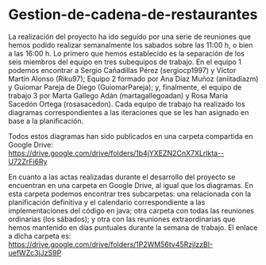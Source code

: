 # Gestion-de-cadena-de-restaurantes

La realización del proyecto ha ido seguido por una serie de reuniones que hemos podido realizar semanalmente los sabados sobre las 11:00 h, o bien a las 16:00 h. 
Lo primero que hemos establecido es la separación de los seis miembros del equipo en tres subequipos de trabajo. En el equipo 1 podemos encontrar a Sergio Cañadillas Pérez (sergiocp1997) y Víctor Martín Alonso (Riku97); Equipo 2 formado por Ana Díaz Muñoz (aniitadiazm) y Guiomar Pareja de Diego (GuiomarPareja); y, finalmente, el equipo de trabajo 3 por Marta Gallego Adán (martagallegoadan) y Rosa María Sacedón Ortega (rosasacedon). 
Cada equipo de trabajo ha realizado los diagramas correspondientes a las iteraciones que se les han asignado en base a la planificación. 

Todos estos diagramas han sido publicados en una carpeta compartida en Google Drive: https://drive.google.com/drive/folders/1b4jYXEZN2CnX7XLrlkta--U72ZrFi6Ry 

En cuanto a las actas realizadas durante el desarrollo del proyecto se encuentran en una carpeta en Google Drive, al igual que los diagramas. En esta carpeta podemos encontrar tres subcarpetas: una relacionada con la planificación definitiva y el calendario correspondiente a las implementaciones del código en java; otra carpeta con todas las reuniones ordinarias (los sábados); y otra con las reuniones extraordinarias que hemos mantenido en días puntuales durante la semana de trabajo. El enlace a dicha carpeta es: https://drive.google.com/drive/folders/1P2WM56tv45RzjlzzBI-uefWZc3jJzS9P
